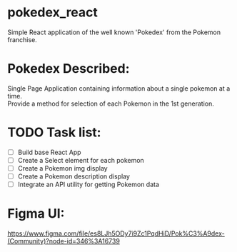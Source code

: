 # pokedex_react
Simple React application of the well known 'Pokedex' from the Pokemon franchise. 


# Pokedex Described: 
Single Page Application containing information about a single pokemon at a time.  
Provide a method for selection of each Pokemon in the 1st generation. 
 
# TODO Task list: 
- [ ] Build base React App  
- [ ] Create a Select element for each pokemon  
- [ ] Create a Pokemon img display  
- [ ] Create a Pokemon description display  
- [ ] Integrate an API utility for getting Pokemon data  

# Figma UI:
https://www.figma.com/file/es8LJh5ODy7i9Zc1PqdHiD/Pok%C3%A9dex-(Community)?node-id=346%3A16739  
